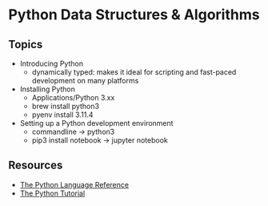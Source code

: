 # Python Data Structures & Algorithms

## Topics

- Introducing Python
    - dynamically typed: makes it ideal for scripting and fast-paced development on many platforms
- Installing Python
    - Applications/Python 3.xx
    - brew install python3
    - pyenv install 3.11.4
- Setting up a Python development environment
    - commandline -> python3
    - pip3 install notebook -> jupyter notebook

## Resources

- [The Python Language Reference](https://docs.python.org/3/reference/index.html)
- [The Python Tutorial](https://docs.python.org/3/tutorial/index.html)

